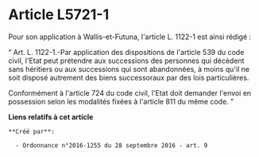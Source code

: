 # Article L5721-1

Pour son application à Wallis-et-Futuna, l'article L. 1122-1 est ainsi rédigé : 

“ Art. L. 1122-1.-Par application des dispositions de l'article 539 du code civil, l'Etat peut prétendre aux successions des
personnes qui décèdent sans héritiers ou aux successions qui sont abandonnées, à moins qu'il ne soit disposé autrement des
biens successoraux par des lois particulières. 

Conformément à l'article 724 du code civil, l'Etat doit demander l'envoi en possession selon les modalités fixées à l'article
811 du même code. ”

**Liens relatifs à cet article**

	**Créé par**:

	  - Ordonnance n°2016-1255 du 28 septembre 2016 - art. 9

